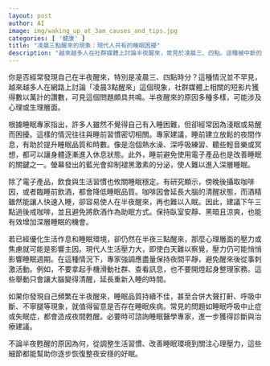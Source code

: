 ```yaml
---
layout: post
author: AI
image: img/waking_up_at_3am_causes_and_tips.jpg
categories: [ '健康' ]
title: "凌晨三點醒來的現象：現代人共有的睡眠困擾"
description: "越來越多人在社群媒體上討論半夜醒來，常見於凌晨三、四點。這種被中斷的睡眠與生活習慣、使用電子產品、咖啡因與酒精攝取等因素密切相關。即使優化作息，壓力與睡眠疾病也可能是背後主因。專家建議調整生活、避免夜間刺激活動，並關注自己的心理和身體健康，進而改善睡眠品質。"
---
```

你是否經常發現自己在半夜醒來，特別是凌晨三、四點時分？這種情況並不罕見，越來越多人在網路上討論「凌晨3點醒來」這個現象，社群媒體上相關的短影片獲得數以萬計的讚數，可見這個問題頗具共鳴。半夜醒來的原因多種多樣，可能涉及心理或生理層面。

根據睡眠專家指出，許多人雖然不覺得自己有入睡困難，但卻經常因為淺眠或易醒而困擾。這樣的情況往往與睡前習慣密切相關。專家建議，睡前建立放鬆的夜間作息，有助於提升睡眠品質和時數。像是泡個熱水澡、深呼吸練習、聽些輕音樂或冥想，都可以讓身體逐漸進入休息狀態。此外，睡前避免使用電子產品也是改善睡眠的關鍵之一。螢幕發出的藍光會抑制褪黑激素的分泌，使人難以進入深層睡眠。

除了電子產品，飲食與生活習慣也攸關睡眠穩定。有研究顯示，傍晚後攝取咖啡因，或者臨睡前飲酒，都會降低睡眠品質。咖啡因會延長大腦的清醒狀態，而酒精雖然能讓人快速入睡，卻容易使人在半夜醒來，再也難以入眠。因此，建議下午三點過後戒咖啡，並且避免將飲酒作為助眠方式。保持臥室安靜、黑暗且涼爽，也能有效增加深層睡眠的機會。

若已經優化生活作息和睡眠環境，卻仍然在半夜三點醒來，那麼心理層面的壓力或焦慮就可能是影響主因。現代人生活壓力大，即使白天難以察覺，壓力仍可能悄悄影響睡眠週期。在這種情況下，專家強調應盡量保持夜間平靜，避免醒來後從事刺激活動。例如，不要拿起手機滑動社群、查看訊息，也不要開燈起身整理家務。這些舉動只會讓大腦變得清醒，延長重新入睡的時間。

如果你發現自己頻繁在半夜醒來，睡眠品質持續不佳，甚至合併大聲打鼾、呼吸中斷、不寧腿等現象，就值得留意是否存在睡眠疾病。常見的問題如睡眠呼吸中止症或失眠症，都會造成夜間甦醒。必要時可諮詢睡眠醫學專家，進一步獲得診斷與治療建議。

不論半夜甦醒的原因為何，從調整生活習慣、改善睡眠環境到關注心理壓力，這些細節都能幫助你逐步恢復整夜安穩的好眠。